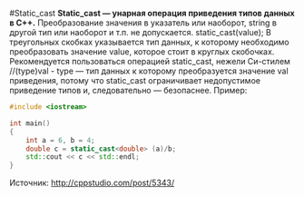 #Static_cast
**Static_cast — унарная операция приведения типов данных в С++.**
Преобразование значения в указатель или наоборот, string в другой тип или наоборот и т.п. не допускается. 
static_cast<dataType>(value);
В треугольных скобках указывается тип данных, к которому необходимо преобразовать значение value, которое стоит в круглых скобочках.
Рекомендуется пользоваться операцией static_cast, нежели Cи-стилем  //(type)val - type — тип данных к которому преобразуется значение val приведения, потому что static_cast ограничивает недопустимое приведение типов и, следовательно — безопаснее.
Пример:

```c++ 
#include <iostream>

int main()
{
    int a = 6, b = 4;
    double c = static_cast<double> (a)/b;
    std::cout << c << std::endl;
} 
```

Источник: http://cppstudio.com/post/5343/ 
